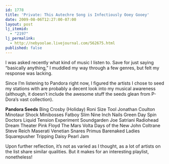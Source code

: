 ```yaml
---
id: 1778
title: 'Private: This Autechre Song is Infectiously Ooey Gooey'
date: 2009-08-06T12:27:00-07:00
layout: post
lj_itemid:
  - "2197"
lj_permalink:
  - http://nebyoolae.livejournal.com/562675.html
published: false
---
```

I was asked recently what kind of music I listen to. Save for just saying &#8220;basically anything,&#8221; I muddled my way through a few genres, but felt my response was lacking.

<!--more-->

Since I&#8217;m listening to Pandora right now, I figured the artists I chose to seed my stations with are probably a decent look into my musical awareness (although, it doesn&#8217;t include the awesome stuff the seeds glean from P-Dora&#8217;s vast collection).

**Pandora Seeds**
Bing Crosby (Holiday)
Roni Size
Tool
Jonathan Coulton
Minotaur Shock
Minibosses
Fatboy Slim
Nine Inch Nails
Green Day
Spin Doctors
Liquid Tension Experiment
Soundgarden
Joe Satriani
Radiohead
Dream Theater
Pink Floyd
The Mars Volta
Days of the New
John Coltrane
Steve Reich
Maserati
Venetian Snares
Primus
Barenaked Ladies
Squarepusher
Tripping Daisy
Pearl Jam

Upon further reflection, it&#8217;s not as varied as I thought, as a lot of artists on the list share similar qualities. But it makes for an interesting playlist, nonetheless!
